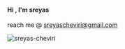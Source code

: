 <h4 align="left">Hi , I'm sreyas</h4>

reach me @ <a href="mailto:sreyascheviri@gmail.com">sreyascheviri@gmail.com</a>

<p align="left"> <img src="https://komarev.com/ghpvc/?username=sreyas-cheviri&label=Profile%20views&color=0e75b6&style=flat" alt="sreyas-cheviri" /> </p>
